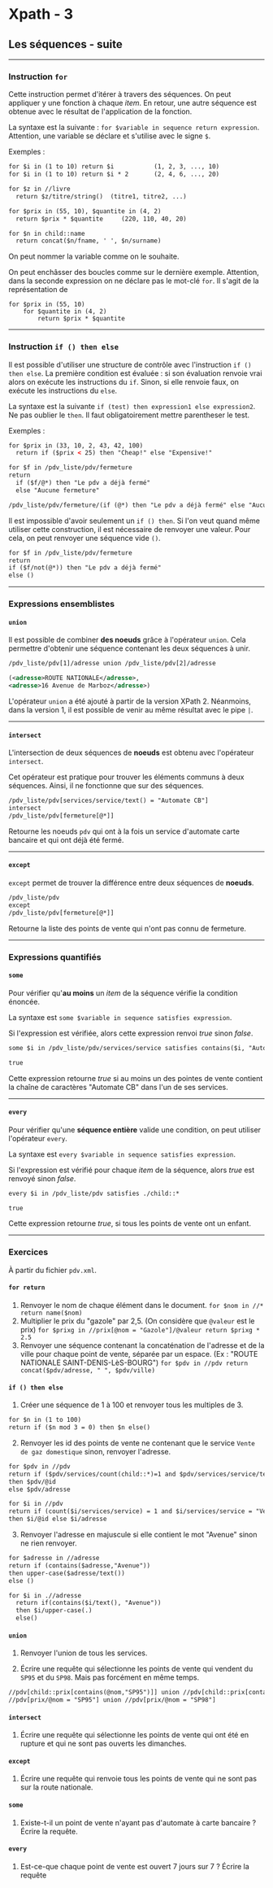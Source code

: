 # Xpath - 3

## Les séquences - suite

---
### Instruction `for`

Cette instruction permet d'itérer à travers des séquences. On peut appliquer y une fonction à chaque *item*. En retour, une autre séquence est obtenue avec le résultat de l'application de la fonction.

La syntaxe est la suivante : `for $variable in sequence return expression`.
Attention, une variable se déclare et s'utilise avec le signe `$`.

Exemples :

```xml
for $i in (1 to 10) return $i           (1, 2, 3, ..., 10)
for $i in (1 to 10) return $i * 2       (2, 4, 6, ..., 20)

for $z in //livre
  return $z/titre/string()  (titre1, titre2, ...)

for $prix in (55, 10), $quantite in (4, 2)
  return $prix * $quantite     (220, 110, 40, 20)

for $n in child::name
  return concat($n/fname, ' ', $n/surname)
```

On peut nommer la variable comme on le souhaite.

On peut enchâsser des boucles comme sur le dernière exemple. Attention, dans la seconde expression on ne déclare pas le mot-clé `for`. Il s'agit de la représentation de

```
for $prix in (55, 10)
    for $quantite in (4, 2)
        return $prix * $quantite
```
---
### Instruction `if () then else`

Il est possible d'utiliser une structure de contrôle avec l'instruction `if () then else`. La première condition est évaluée : si son évaluation renvoie vrai alors on exécute les instructions du `if`. Sinon, si elle renvoie faux, on exécute les instructions du `else`.

La syntaxe est la suivante `if (test) then expression1 else expression2`. Ne pas oublier le `then`. Il faut obligatoirement mettre parentheser le test.

Exemples :

```xml
for $prix in (33, 10, 2, 43, 42, 100)
  return if ($prix < 25) then "Cheap!" else "Expensive!"

for $f in /pdv_liste/pdv/fermeture
return
  if ($f/@*) then "Le pdv a déjà fermé"
  else "Aucune fermeture"

/pdv_liste/pdv/fermeture/(if (@*) then "Le pdv a déjà fermé" else "Aucune fermeture")
```

Il est impossible d'avoir seulement un `if () then`. Si l'on veut quand même utiliser cette construction, il est nécessaire de renvoyer une valeur. Pour cela, on peut renvoyer une séquence vide `()`.

```xml
for $f in /pdv_liste/pdv/fermeture
return
if ($f/not(@*)) then "Le pdv a déjà fermé"
else ()
```
---
### Expressions ensemblistes

#### `union`

Il est possible de combiner **des noeuds** grâce à l'opérateur `union`. Cela permettre d'obtenir une séquence contenant les deux séquences à unir.

```xml
/pdv_liste/pdv[1]/adresse union /pdv_liste/pdv[2]/adresse

(<adresse>ROUTE NATIONALE</adresse>,
<adresse>16 Avenue de Marboz</adresse>)
```

L'opérateur `union` a été ajouté à partir de la version XPath 2. Néanmoins, dans la version 1, il est possible de venir au même résultat avec le pipe `|`.

---
#### `intersect`

L'intersection de deux séquences de **noeuds** est obtenu avec l'opérateur `intersect`.

Cet opérateur est pratique pour trouver les éléments communs à deux séquences. Ainsi, il ne fonctionne que sur des séquences.

```xml
/pdv_liste/pdv[services/service/text() = "Automate CB"]
intersect
/pdv_liste/pdv[fermeture[@*]]
```

Retourne les noeuds `pdv` qui ont à la fois un service d'automate carte bancaire et qui ont déjà été fermé.

---
#### `except`

`except` permet de trouver la différence entre deux séquences de **noeuds**.

```xml
/pdv_liste/pdv
except
/pdv_liste/pdv[fermeture[@*]]
```
Retourne la liste des points de vente qui n'ont pas connu de fermeture.

---
### Expressions quantifiés

#### `some`

Pour vérifier qu'**au moins** un *item* de la séquence vérifie la condition énoncée.

La syntaxe est `some $variable in sequence satisfies expression`.

Si l'expression est vérifiée, alors cette expression renvoi *true* sinon *false*.

```xml
some $i in /pdv_liste/pdv/services/service satisfies contains($i, "Automate CB")

true
```

Cette expression retourne *true* si au moins un des pointes de vente contient la chaîne de caractères "Automate CB" dans l'un de ses services.

---
#### `every`

Pour vérifier qu'une **séquence entière** valide une condition, on peut utiliser l'opérateur `every`.

La syntaxe est `every $variable in sequence satisfies expression`.

Si l'expression est vérifié pour chaque *item* de la séquence, alors *true* est renvoyé sinon *false*.

```xml
every $i in /pdv_liste/pdv satisfies ./child::*

true
```

Cette expression retourne *true*, si tous les points de vente ont un enfant.

---
### Exercices

À partir du fichier `pdv.xml`.

#### `for return`

1. Renvoyer le nom de chaque élément dans le document.
`for $nom in //* return name($nom)`
2. Multiplier le prix du "gazole" par 2,5. (On considère que `@valeur` est le prix)
`for $prixg in //prix[@nom = "Gazole"]/@valeur return $prixg * 2.5`
3. Renvoyer une séquence contenant la concaténation de l'adresse et de la ville pour chaque point de vente, séparée par un espace. (Ex : "ROUTE NATIONALE SAINT-DENIS-LèS-BOURG")
`for $pdv in //pdv return concat($pdv/adresse, " ", $pdv/ville)`

#### `if () then else`

1. Créer une séquence de 1 à 100 et renvoyer tous les multiples de 3.
```xml
for $n in (1 to 100)
return if ($n mod 3 = 0) then $n else()
```
2. Renvoyer les id des points de vente ne contenant que le service `Vente de gaz domestique` sinon, renvoyer l'adresse.
```xml
for $pdv in //pdv
return if ($pdv/services/count(child::*)=1 and $pdv/services/service/text()="Vente de gaz domestique") 
then $pdv/@id 
else $pdv/adresse
```
```xml
for $i in //pdv 
return if (count($i/services/service) = 1 and $i/services/service = "Vente de gaz domestique") 
then $i/@id else $i/adresse
```
3. Renvoyer l'adresse en majuscule si elle contient le mot "Avenue" sinon ne rien renvoyer.
```xml
for $adresse in //adresse
return if (contains($adresse,"Avenue")) 
then upper-case($adresse/text())
else ()
```
```xml
for $i in .//adresse 
  return if(contains($i/text(), "Avenue")) 
  then $i/upper-case(.) 
  else()
```

#### `union`

1. Renvoyer l'union de tous les services.


2. Écrire une requête qui sélectionne les points de vente qui vendent du `SP95` et du `SP98`. Mais pas forcément en même temps.
```xml
//pdv[child::prix[contains(@nom,"SP95")]] union //pdv[child::prix[contains(@nom,"SP98")]]
//pdv[prix/@nom = "SP95"] union //pdv[prix/@nom = "SP98"]
```

#### `intersect`

1. Écrire une requête qui sélectionne les points de vente qui ont été en rupture et qui ne sont pas ouverts les dimanches.  


#### `except`

1. Écrire une requête qui renvoie tous les points de vente qui ne sont pas sur la route nationale.

#### `some`

1. Existe-t-il un point de vente n'ayant pas d'automate à carte bancaire ? Écrire la requête.

#### `every`

1. Est-ce-que chaque point de vente est ouvert 7 jours sur 7 ? Écrire la requête

